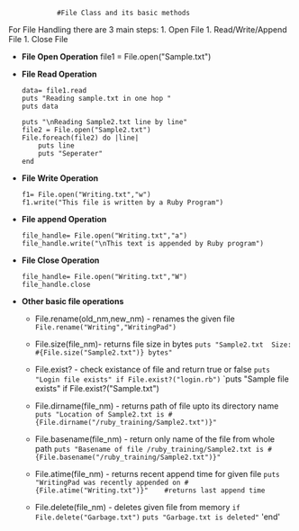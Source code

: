 
				#File Class and its basic methods

For File Handling there are 3 main steps:
	1. Open File
	1. Read/Write/Append File
	1. Close File
 
* **File Open Operation**
	file1 = File.open("Sample.txt")

* **File Read Operation**
	```	
	data= file1.read
	puts "Reading sample.txt in one hop "
	puts data

	puts "\nReading Sample2.txt line by line"
	file2 = File.open("Sample2.txt")
	File.foreach(file2) do |line|
		puts line
		puts "Seperater"
	end
	```
* **File Write Operation**
	```	
	f1= File.open("Writing.txt","w") 
	f1.write("This file is written by a Ruby Program")
	```
* **File append Operation**
	```	
	file_handle= File.open("Writing.txt","a")
	file_handle.write("\nThis text is appended by Ruby program")
	```
* **File Close Operation**
	```	
	file_handle= File.open("Writing.txt","W")
	file_handle.close
	```
* **Other basic file operations**

	* File.rename(old_nm,new_nm) - renames the given file
		`File.rename("Writing","WritingPad")`
	
	* File.size(file_nm)- returns file size in bytes
		`puts "Sample2.txt  Size: #{File.size("Sample2.txt")} bytes"`

	* File.exist? - check existance of file and return true or false
		`puts "Login file exists" if File.exist?("login.rb")`
		`puts "Sample file exists" if File.exist?("Sample.txt")

	* File.dirname(file_nm) - returns path of file upto its directory name
		`puts "Location of Sample2.txt is #{File.dirname("/ruby_training/Sample2.txt")}"`
	
	* File.basename(file_nm) - return only name of the file from whole path
		`puts "Basename of file /ruby_training/Sample2.txt is #{File.basename("/ruby_training/Sample2.txt")}"`

	* File.atime(file_nm) - returns recent append time for given file
		`puts "WritingPad was recently appended on #{File.atime("Writing.txt")}"	#returns last append time`

	* File.delete(file_nm) - deletes given file from memory
		`if File.delete("Garbage.txt")`
			`puts "Garbage.txt is deleted"`
		'end'


